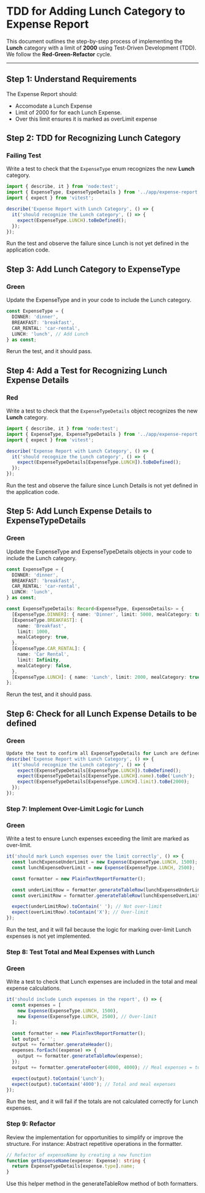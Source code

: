 # TDD for Adding Lunch Category to Expense Report

This document outlines the step-by-step process of implementing the **Lunch** category with a limit of **2000** using Test-Driven Development (TDD). We follow the **Red-Green-Refactor** cycle.

---

## Step 1: Understand Requirements

The Expense Report should:

- Accomodate a Lunch Expense
- Limit of 2000 for for each Lunch Expense.
- Over this limit ensures it is marked as overLimit expense

## Step 2: TDD for Recognizing Lunch Category

### Failing Test

Write a test to check that the `ExpenseType` enum recognizes the new **Lunch** category.

```typescript
import { describe, it } from 'node:test';
import { ExpenseType, ExpenseTypeDetails } from '../app/expense-report'; // Adjust the import path
import { expect } from 'vitest';

describe('Expense Report with Lunch Category', () => {
  it('should recognize the Lunch category', () => {
    expect(ExpenseType.LUNCH).toBeDefined();
  });
});
```

Run the test and observe the failure since Lunch is not yet defined in the application code.

## Step 3: Add Lunch Category to ExpenseType

### **Green**

Update the ExpenseType and in your code to include the Lunch category.

```typescript
const ExpenseType = {
  DINNER: 'dinner',
  BREAKFAST: 'breakfast',
  CAR_RENTAL: 'car-rental',
  LUNCH: 'lunch', // Add Lunch
} as const;
```

Rerun the test, and it should pass.

## Step 4: Add a Test for Recognizing Lunch Expense Details

### **Red**

Write a test to check that the `ExpenseTypeDetails` object recognizes the new **Lunch** category.

```typescript
import { describe, it } from 'node:test';
import { ExpenseType, ExpenseTypeDetails } from '../app/expense-report'; // Adjust the import path
import { expect } from 'vitest';

describe('Expense Report with Lunch Category', () => {
  it('should recognize the Lunch category', () => {
    expect(ExpenseTypeDetails[ExpenseType.LUNCH]).toBeDefined();
  });
});
```

Run the test and observe the failure since Lunch Details is not yet defined in the application code.

## Step 5: Add Lunch Expense Details to ExpenseTypeDetails

### **Green**

Update the ExpenseType and ExpenseTypeDetails objects in your code to include the Lunch category.

```typescript
const ExpenseType = {
  DINNER: 'dinner',
  BREAKFAST: 'breakfast',
  CAR_RENTAL: 'car-rental',
  LUNCH: 'lunch',
} as const;

const ExpenseTypeDetails: Record<ExpenseType, ExpenseDetails> = {
  [ExpenseType.DINNER]: { name: 'Dinner', limit: 5000, mealCategory: true },
  [ExpenseType.BREAKFAST]: {
    name: 'Breakfast',
    limit: 1000,
    mealCategory: true,
  },
  [ExpenseType.CAR_RENTAL]: {
    name: 'Car Rental',
    limit: Infinity,
    mealCategory: false,
  },
  [ExpenseType.LUNCH]: { name: 'Lunch', limit: 2000, mealCategory: true }, // Define Lunch
};
```

Rerun the test, and it should pass.

## Step 6: Check for all Lunch Expense Details to be defined

### **Green**

```typescript
Update the test to confirm all ExpenseTypeDetails for Lunch are defined
describe('Expense Report with Lunch Category', () => {
  it('should recognize the Lunch category', () => {
    expect(ExpenseTypeDetails[ExpenseType.LUNCH]).toBeDefined();
    expect(ExpenseTypeDetails[ExpenseType.LUNCH].name).toBe('Lunch');
    expect(ExpenseTypeDetails[ExpenseType.LUNCH].limit).toBe(2000);
  });
});
```

### Step 7: Implement Over-Limit Logic for Lunch

### **Green**

Write a test to ensure Lunch expenses exceeding the limit are marked as over-limit.

```typescript
it('should mark Lunch expenses over the limit correctly', () => {
  const lunchExpenseUnderLimit = new Expense(ExpenseType.LUNCH, 1500);
  const lunchExpenseOverLimit = new Expense(ExpenseType.LUNCH, 2500);

  const formatter = new PlainTextReportFormatter();

  const underLimitRow = formatter.generateTableRow(lunchExpenseUnderLimit);
  const overLimitRow = formatter.generateTableRow(lunchExpenseOverLimit);

  expect(underLimitRow).toContain(' '); // Not over-limit
  expect(overLimitRow).toContain('X'); // Over-limit
});
```

Run the test, and it will fail because the logic for marking over-limit Lunch expenses is not yet implemented.

### Step 8: Test Total and Meal Expenses with Lunch

### **Green**

Write a test to check that Lunch expenses are included in the total and meal expense calculations.

```typescript
it('should include Lunch expenses in the report', () => {
  const expenses = [
    new Expense(ExpenseType.LUNCH, 1500),
    new Expense(ExpenseType.LUNCH, 2500), // Over-limit
  ];

  const formatter = new PlainTextReportFormatter();
  let output = '';
  output += formatter.generateHeader();
  expenses.forEach((expense) => {
    output += formatter.generateTableRow(expense);
  });
  output += formatter.generateFooter(4000, 4000); // Meal expenses = total expenses in this case

  expect(output).toContain('Lunch');
  expect(output).toContain('4000'); // Total and meal expenses
});
```

Run the test, and it will fail if the totals are not calculated correctly for Lunch expenses.

### Step 9: Refactor

Review the implementation for opportunities to simplify or improve the structure. For instance:
Abstract repetitive operations in the formatter.

```typescript
// Refactor of expenseName by creating a new function
function getExpenseName(expense: Expense): string {
  return ExpenseTypeDetails[expense.type].name;
}
```

Use this helper method in the generateTableRow method of both formatters.
